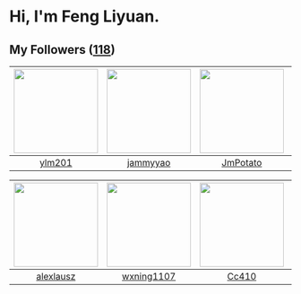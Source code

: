 # Hi, I'm Feng Liyuan.

## My Followers ([118](https://github.com/SunRunAway?tab=followers))

| <img src="https://avatars.githubusercontent.com/u/588162?v=4" width="150" height="150" /> | <img src="https://avatars.githubusercontent.com/u/38520451?v=4" width="150" height="150" /> | <img src="https://avatars.githubusercontent.com/u/1446531?v=4" width="150" height="150" /> | <img src="https://avatars.githubusercontent.com/u/2445114?v=4" width="150" height="150" /> |
| :---------------------------------------------------------------------------------------: | :-----------------------------------------------------------------------------------------: | :----------------------------------------------------------------------------------------: | :----------------------------------------------------------------------------------------: |
|                            [ylm201](https://github.com/ylm201)                            |                           [jammyyao](https://github.com/jammyyao)                           |                           [JmPotato](https://github.com/JmPotato)                          |                          [CaseyYang](https://github.com/CaseyYang)                         |

| <img src="https://avatars.githubusercontent.com/u/32123947?v=4" width="150" height="150" /> | <img src="https://avatars.githubusercontent.com/u/42286315?v=4" width="150" height="150" /> | <img src="https://avatars.githubusercontent.com/u/37112567?v=4" width="150" height="150" /> | <img src="https://avatars.githubusercontent.com/u/24450527?v=4" width="150" height="150" /> |
| :-----------------------------------------------------------------------------------------: | :-----------------------------------------------------------------------------------------: | :-----------------------------------------------------------------------------------------: | :-----------------------------------------------------------------------------------------: |
|                          [alexlausz](https://github.com/alexlausz)                          |                         [wxning1107](https://github.com/wxning1107)                         |                              [Cc410](https://github.com/Cc410)                              |                             [e06084](https://github.com/e06084)                             |